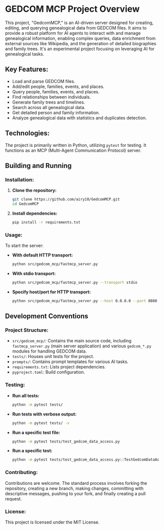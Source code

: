 # GEDCOM MCP Project Overview

This project, "GedcomMCP," is an AI-driven server designed for creating, editing, and querying genealogical data from GEDCOM files. It aims to provide a robust platform for AI agents to interact with and manage genealogical information, enabling complex queries, data enrichment from external sources like Wikipedia, and the generation of detailed biographies and family trees. It's an experimental project focusing on leveraging AI for genealogical tasks.

## Key Features:
- Load and parse GEDCOM files.
- Add/edit people, families, events, and places.
- Query people, families, events, and places.
- Find relationships between individuals.
- Generate family trees and timelines.
- Search across all genealogical data.
- Get detailed person and family information.
- Analyze genealogical data with statistics and duplicates detection.

## Technologies:
The project is primarily written in Python, utilizing `pytest` for testing. It functions as an MCP (Multi-Agent Communication Protocol) server.

## Building and Running

### Installation:
1.  **Clone the repository:**
    ```bash
    git clone https://github.com/airy10/GedcomMCP.git
    cd GedcomMCP
    ```
2.  **Install dependencies:**
    ```bash
    pip install -r requirements.txt
    ```

### Usage:
To start the server:

-   **With default HTTP transport:**
    ```bash
    python src/gedcom_mcp/fastmcp_server.py
    ```
-   **With stdio transport:**
    ```bash
    python src/gedcom_mcp/fastmcp_server.py --transport stdio
    ```
-   **Specify host/port for HTTP transport:**
    ```bash
    python src/gedcom_mcp/fastmcp_server.py --host 0.0.0.0 --port 8080
    ```

## Development Conventions

### Project Structure:
-   `src/gedcom_mcp/`: Contains the main source code, including `fastmcp_server.py` (main server application) and various `gedcom_*.py` modules for handling GEDCOM data.
-   `tests/`: Houses unit tests for the project.
-   `prompts/`: Contains prompt templates for various AI tasks.
-   `requirements.txt`: Lists project dependencies.
-   `pyproject.toml`: Build configuration.

### Testing:
-   **Run all tests:**
    ```bash
    python -m pytest tests/
    ```
-   **Run tests with verbose output:**
    ```bash
    python -m pytest tests/ -v
    ```
-   **Run a specific test file:**
    ```bash
    python -m pytest tests/test_gedcom_data_access.py
    ```
-   **Run a specific test:**
    ```bash
    python -m pytest tests/test_gedcom_data_access.py::TestGedcomDataAccess::test_load_gedcom_file
    ```

### Contributing:
Contributions are welcome. The standard process involves forking the repository, creating a new branch, making changes, committing with descriptive messages, pushing to your fork, and finally creating a pull request.

### License:
This project is licensed under the MIT License.
